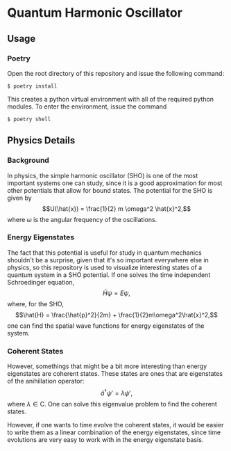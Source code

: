 # Quantum Harmonic Oscillator

## Usage
### Poetry

Open the root directory of this repository and issue the following command:
```
$ poetry install
```
This creates a python virtual environment with all of the required python modules.
To enter the environment, issue the command
```
$ poetry shell
```

## Physics Details

### Background

In physics, the simple harmonic oscillator (SHO) is one of the most important systems one can study, since it is a good approximation for most other potentials that allow for bound states.
The potential for the SHO is given by
$$U(\hat{x}) = \frac{1}{2} m \omega^2 \hat{x}^2,$$
where $\omega$ is the angular frequency of the oscillations.

### Energy Eigenstates

The fact that this potential is useful for study in quantum mechanics shouldn't be a surprise, given that it's so important everywhere else in physics, so this repository is used to visualize interesting states of a quantum system in a SHO potential.
If one solves the time independent Schroedinger equation,
$$\hat{H}\psi = E\psi,$$
where, for the SHO,
$$\hat{H} = \frac{\hat{p}^2}{2m} + \frac{1}{2}m\omega^2\hat{x}^2,$$
one can find the spatial wave functions for energy eigenstates of the system.

### Coherent States

However, somethings that might be a bit more interesting than energy eigenstates are coherent states.
These states are ones that are eigenstates of the anihillation operator:
$$\hat{a}^\dagger \psi' = \lambda \psi',$$
where $\lambda \in \mathrm{C}$.
One can solve this eigenvalue problem to find the coherent states.

However, if one wants to time evolve the coherent states, it would be easier to write them as a linear combination of the energy eigenstates, since time evolutions are very easy to work with in the energy eigenstate basis.

